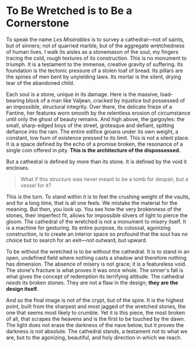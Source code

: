 # To Be Wretched is to Be a Cornerstone

To speak the name *Les Misérables* is to survey a cathedral—not of saints, but of sinners; not of quarried marble, but of the aggregate wretchedness of human lives. I walk its aisles as a stonemason of the soul, my fingers tracing the cold, rough textures of its construction. This is no monument to triumph. It is a testament to the immense, creative gravity of suffering. Its foundation is the tectonic pressure of a stolen loaf of bread. Its pillars are the spines of men bent by unyielding laws. Its mortar is the silent, drying tear of the abandoned child.

Each soul is a stone, unique in its damage. Here is the massive, load-bearing block of a man like Valjean, cracked by injustice but possessed of an impossible, structural integrity. Over there, the delicate frieze of a Fantine, her features worn smooth by the relentless erosion of circumstance until only the ghost of beauty remains. And high above, the gargoyles: the small, sharp-edged boys of the street, grotesque and defiant, spitting defiance into the rain. The entire edifice groans under its own weight, a constant, low hum of existence pressed to its limit. This is not a silent place. It is a space defined by the echo of a promise broken, the resonance of a single coin offered in pity. **This is the architecture of the dispossessed.**

But a cathedral is defined by more than its stone. It is defined by the void it encloses.

> What if this structure was never meant to be a tomb for despair, but a vessel for it?

This is the turn. To stand within it is to feel the crushing weight of the vaults, and for a long time, that is all one feels. We mistake the material for the meaning. But then, you look up. You see how the very brokenness of the stones, their imperfect fit, allows for impossible slivers of light to pierce the gloom. The cathedral of the wretched is not a monument to misery itself. It is a machine for gesturing. Its entire purpose, its colossal, agonizing construction, is to create an interior space so profound that the soul has no choice but to search for an exit—not outward, but upward.

To be without the wretched is to be without the cathedral. It is to stand in an open, undefined field where nothing casts a shadow and therefore nothing has dimension. The absence of misery is not grace; it is a featureless void. The stone's fracture is what proves it was once whole. The sinner's fall is what gives the concept of redemption its terrifying altitude. The cathedral *needs* its broken stones. They are not a flaw in the design; **they are the design itself.**

And so the final image is not of the crypt, but of the spire. It is the highest point, built from the sharpest and most jagged of the wretched stones, the one that seems most likely to crumble. Yet it is this piece, the most broken of all, that scrapes the heavens and is the first to be touched by the dawn. The light does not erase the darkness of the nave below, but it proves the darkness is not absolute. The cathedral stands, a testament not to what we are, but to the agonizing, beautiful, and holy direction in which we reach.